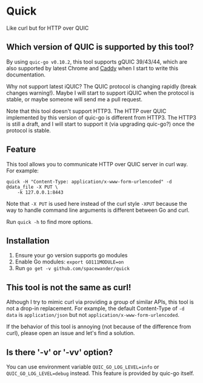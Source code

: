 # Quick

Like curl but for HTTP over QUIC

## Which version of QUIC is supported by this tool?

By using `quic-go v0.10.2`, this tool supports gQUIC 39/43/44, which are also
supported by latest Chrome and [Caddy](https://github.com/caddyserver/caddy)
when I start to write this documentation.

Why not support latest iQUIC? The QUIC protocol is changing rapidly (break changes
warning!). Maybe I will start to support iQUIC when the protocol is stable, or
maybe someone will send me a pull request.

Note that this tool doesn't support HTTP3. The HTTP over QUIC implemented by this
version of quic-go is different from HTTP3. The HTTP3 is still a draft, and I
will start to support it (via upgrading quic-go?) once the protocol is stable.

## Feature

This tool allows you to communicate HTTP over QUIC server in curl way.
For example:

```
quick -H "Content-Type: application/x-www-form-urlencoded" -d @data_file -X PUT \
    -k 127.0.0.1:8443
```

Note that `-X PUT` is used here instead of the curl style `-XPUT` because the
way to handle command line arguments is different between Go and curl.

Run `quick -h` to find more options.

## Installation


1. Ensure your go version supports go modules
2. Enable Go modules: `export GO111MODULE=on`
3. Run `go get -v github.com/spacewander/quick`

## This tool is not the same as curl!

Although I try to mimic curl via providing a group of similar APIs, this tool
is not a drop-in replacement. For example, the default Content-Type of `-d data`
is `application/json` but not `application/x-www-form-urlencoded`.

If the behavior of this tool is annoying (not because of the difference from curl),
please open an issue and let's find a solution.

## Is there '-v' or '-vv' option?

You can use environment variable `QUIC_GO_LOG_LEVEL=info` or `QUIC_GO_LOG_LEVEL=debug` instead.
This feature is provided by quic-go itself.
